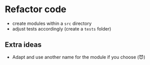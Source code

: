 # Refactor code

- create modules within a `src` directory
- adjust tests accordingly (create a `tests` folder)

## Extra ideas

- Adapt and use another name for the module if you choose (😈)
